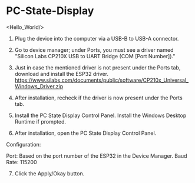 # PC-State-Display
&lt;Hello_World/>

1. Plug the device into the computer via a USB-B to USB-A connector.

2. Go to device manager; under Ports, you must see a driver named "Silicon Labs CP210X USB to UART Bridge (COM [Port Number])."

3. Just in case the mentioned driver is not present under the Ports tab, download and install the ESP32 driver. https://www.silabs.com/documents/public/software/CP210x_Universal_Windows_Driver.zip

4. After installation, recheck if the driver is now present under the Ports tab.

5. Install the PC State Display Control Panel. Install the Windows Desktop Runtime if prompted.

6. After installation, open the PC State Display Control Panel.

Configuration:

Port: Based on the port number of the ESP32 in the Device Manager.
Baud Rate: 115200


7. Click the Apply/Okay button.
